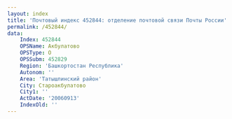 ```yaml
---
layout: index
title: 'Почтовый индекс 452844: отделение почтовой связи Почты России'
permalink: /452844/
data:
    Index: 452844
    OPSName: Акбулатово
    OPSType: О
    OPSSubm: 452829
    Region: 'Башкортостан Республика'
    Autonom: ''
    Area: 'Татышлинский район'
    City: Староакбулатово
    City1: ''
    ActDate: '20060913'
    IndexOld: ''
---
```

